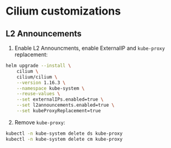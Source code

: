 # Cilium customizations

## L2 Announcements

1. Enable L2 Announcments, enable ExternalIP and `kube-proxy` replacement:

```bash
helm upgrade --install \
    cilium \
    cilium/cilium \
    --version 1.16.3 \
    --namespace kube-system \
    --reuse-values \
    --set externalIPs.enabled=true \
    --set l2announcements.enabled=true \
    --set kubeProxyReplacement=true
```

2. Remove `kube-proxy`:

```bash
kubectl -n kube-system delete ds kube-proxy
kubectl -n kube-system delete cm kube-proxy
```

